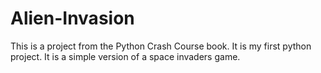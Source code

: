 # Alien-Invasion

This is a project from the Python Crash Course book. It is my first python project. It is a simple version of a space invaders game.
